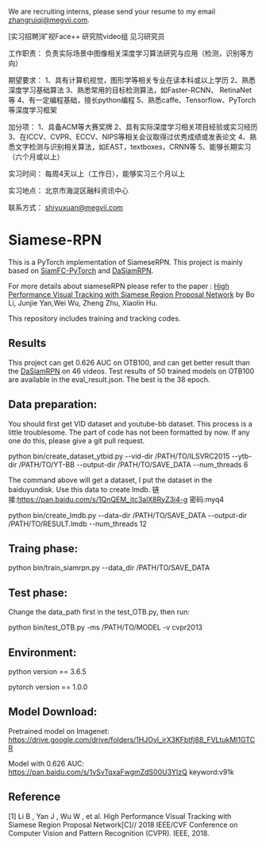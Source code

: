 We are recruiting interns, please send your resume to my email zhangruiqi@megvii.com. 

[实习招聘]旷视Face++ 研究院video组 见习研究员

工作职责：
负责实际场景中图像相关深度学习算法研究与应用（检测，识别等方向）

期望要求：
1、具有计算机视觉，图形学等相关专业在读本科或以上学历
2、熟悉深度学习基础算法
3、熟悉常用的目标检测算法，如Faster-RCNN、 RetinaNet等
4、有一定编程基础，擅长python编程
5、熟悉caffe、Tensorflow、PyTorch等深度学习框架

加分项：
1、具备ACM等大赛奖牌
2、具有实际深度学习相关项目经验或实习经历
3、在ICCV、CVPR、ECCV、NIPS等相关会议取得过优秀成绩或发表论文
4、熟悉文字检测与识别相关算法，如EAST，textboxes，CRNN等
5、能够长期实习（六个月或以上）

实习时间：
每周4天以上（工作日），能够实习三个月以上

实习地点：
北京市海淀区融科资讯中心

联系方式：
shiyuxuan@megvii.com

# Siamese-RPN

This is a PyTorch implementation of SiameseRPN. This project is mainly based on [SiamFC-PyTorch](https://github.com/StrangerZhang/SiamFC-PyTorch) and [DaSiamRPN](https://github.com/foolwood/DaSiamRPN).

For more details about siameseRPN please refer to the paper : [High Performance Visual Tracking with Siamese Region Proposal Network](http://openaccess.thecvf.com/content_cvpr_2018/papers/Li_High_Performance_Visual_CVPR_2018_paper.pdf) by Bo Li, Junjie Yan,Wei Wu, Zheng Zhu, Xiaolin Hu.

This repository includes training and tracking codes. 




## Results

This project can get 0.626 AUC on OTB100, and can get better result than the [DaSiamRPN](https://github.com/foolwood/DaSiamRPN) on 46 videos. Test results of 50 trained models on OTB100 are available in the eval_result.json. The best is the 38 epoch.


## Data preparation:

You should first get VID dataset and youtube-bb dataset. This process is a little troublesome. The part of code has not been formatted by now. If any one do this, please give a git pull request.

python bin/create_dataset_ytbid.py --vid-dir /PATH/TO/ILSVRC2015 --ytb-dir /PATH/TO/YT-BB --output-dir /PATH/TO/SAVE_DATA --num_threads 6

The command above will get a dataset, I put the dataset in the baiduyundisk. Use this data to create lmdb.
链接:https://pan.baidu.com/s/1QnQEM_jtc3alX8RyZ3i4-g  密码:myq4

python bin/create_lmdb.py --data-dir /PATH/TO/SAVE_DATA --output-dir /PATH/TO/RESULT.lmdb --num_threads 12

## Traing phase:

python bin/train_siamrpn.py --data_dir /PATH/TO/SAVE_DATA

## Test phase:

Change the data_path first in the test_OTB.py, then run:

python bin/test_OTB.py -ms /PATH/TO/MODEL -v cvpr2013


## Environment:

python version == 3.6.5

pytorch version == 1.0.0

## Model Download:

Pretrained model on Imagenet: https://drive.google.com/drive/folders/1HJOvl_irX3KFbtfj88_FVLtukMI1GTCR

Model with 0.626 AUC: https://pan.baidu.com/s/1vSvTqxaFwgmZdS00U3YIzQ  keyword:v91k

## Reference

[1] Li B , Yan J , Wu W , et al. High Performance Visual Tracking with Siamese Region Proposal Network[C]// 2018 IEEE/CVF Conference on Computer Vision and Pattern Recognition (CVPR). IEEE, 2018.
